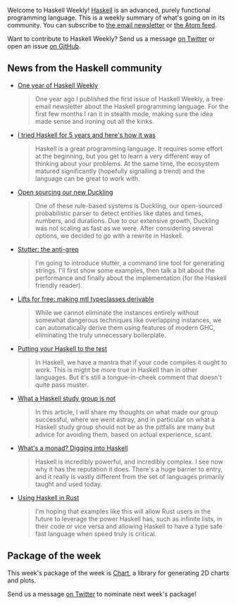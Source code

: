 Welcome to Haskell Weekly!
[Haskell](https://www.haskell.org) is an advanced, purely functional programming language.
This is a weekly summary of what's going on in its community.
You can subscribe to [the email newsletter](https://news.us10.list-manage.com/subscribe?u=49a6a2e17b12be2c5c4dcb232&id=ffbbbbd930)
or [the Atom feed](/haskell-weekly.atom).

Want to contribute to Haskell Weekly?
Send us a message [on Twitter](https://twitter.com/haskellweekly)
or open an issue [on GitHub](https://github.com/haskellweekly/haskellweekly.github.io).

## News from the Haskell community

-   [One year of Haskell Weekly](http://taylor.fausak.me/2017/05/04/one-year-of-haskell-weekly/)

    > One year ago I published the first issue of Haskell Weekly, a free email newsletter about the Haskell programming language. For the first few months I ran it in stealth mode, making sure the idea made sense and ironing out all the kinks.

-   [I tried Haskell for 5 years and here's how it was](https://metarabbit.wordpress.com/2017/05/02/i-tried-haskell-for-5-years-and-heres-how-it-was/)

    > Haskell is a great programming language. It requires some effort at the beginning, but you get to learn a very different way of thinking about your problems. At the same time, the ecosystem matured significantly (hopefully signalling a trend) and the language can be great to work with.

-   [Open sourcing our new Duckling](https://wit.ai/blog/2017/05/01/new-duckling)

    > One of these rule-based systems is Duckling, our open-sourced probabilistic parser to detect entities like dates and times, numbers, and durations. Due to our extensive growth, Duckling was not scaling as fast as we were. After considering several options, we decided to go with a rewrite in Haskell.

-   [Stutter: the anti-grep](http://www.nmattia.com/posts/2017-05-01-release-stutter.html)

    > I'm going to introduce stutter, a command line tool for generating strings. I'll first show some examples, then talk a bit about the performance and finally about the implementation (for the Haskell friendly reader).

-   [Lifts for free: making mtl typeclasses derivable](https://lexi-lambda.github.io/blog/2017/04/28/lifts-for-free-making-mtl-typeclasses-derivable/)

    > While we cannot eliminate the instances entirely without somewhat dangerous techniques like overlapping instances, we can automatically derive them using features of modern GHC, eliminating the truly unnecessary boilerplate.

-   [Putting your Haskell to the test](https://mmhaskell.com/blog/2017/4/10/putting-your-haskell-to-the-test)

    > In Haskell, we have a mantra that if your code compiles it ought to work. This is might be more true in Haskell than in other languages. But it's still a tongue-in-cheek comment that doesn't quite pass muster.

-   [What a Haskell study group is not](http://bitemyapp.com//posts/2017-05-03-what-a-haskell-study-group-is-not.html)

    > In this article, I will share my thoughts on what made our group successful, where we went astray, and in particular on what a Haskell study group should not be as the pitfalls are many but advice for avoiding them, based on actual experience, scant.

-   [What's a monad? Digging into Haskell](https://blog.scottnonnenberg.com/what-s-a-monad-digging-into-haskell/)

    > Haskell is incredibly powerful, and incredibly complex. I see now why it has the reputation it does. There's a huge barrier to entry, and it really is vastly different from the set of languages primarily taught and used today.

-   [Using Haskell in Rust](https://mgattozzi.com/rust-haskell)

    > I'm hoping that examples like this will allow Rust users in the future to leverage the power Haskell has, such as infinite lists, in their code or vice versa and allowing Haskell to have a type safe fast language when speed truly is critical.

## Package of the week

This week's package of the week is [Chart](https://hackage.haskell.org/package/Chart),
a library for generating 2D charts and plots.

Send us a message [on Twitter](https://twitter.com/haskellweekly) to nominate next week's package!
